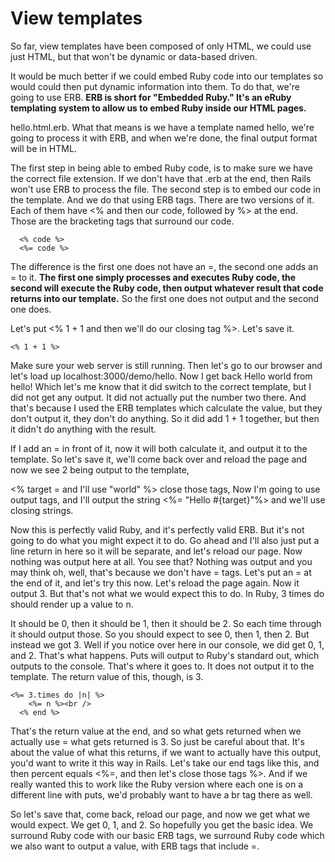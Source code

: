 # View templates

So far, view templates have been composed of only HTML, we could use just HTML, but that won't be dynamic or data-based driven.

It would be much better if we could embed Ruby code into our templates so would could then put dynamic information into them. To do that, we're going to use ERB. **ERB is short for "Embedded Ruby." It's an eRuby templating system to allow us to embed Ruby inside our HTML pages.**

hello.html.erb. What that means is we have a template named hello, we're going to process it with ERB, and when we're done, the final output format will be in HTML.

The first step in being able to embed Ruby code, is to make sure we have the correct file extension. If we don't have that .erb at the end, then Rails won't use ERB to process the file. The second step is to embed our code in the template. And we do that using ERB tags. There are two versions of it. Each of them have <% and then our code, followed by %> at the end. Those are the bracketing tags that surround our code.

```
  <% code %>
  <%= code %>
```

The difference is the first one does not have an =, the second one adds an = to it. **The first one simply processes and executes Ruby code, the second will execute the Ruby code, then output whatever result that code returns into our template.** So the first one does not output and the second one does.


Let's put <% 1 + 1 and then we'll do our closing tag %>. Let's save it.
```
<% 1 + 1 %>
```

Make sure your web server is still running. Then let's go to our browser and let's load up localhost:3000/demo/hello. Now I get back Hello world from hello! Which let's me know that it did switch to the correct template, but I did not get any output. It did not actually put the number two there. And that's because I used the ERB templates which calculate the value, but they don't output it, they don't do anything. So it did add 1 + 1 together, but then it didn't do anything with the result.

If I add an = in front of it, now it will both calculate it, and output it to the template. So let's save it, we'll come back over and reload the page and now we see 2 being output to the template,

<% target = and I'll use "world" %> close those tags, Now I'm going to use output tags, and I'll output the string <%= "Hello #{target}"%> and we'll use closing strings.


Now this is perfectly valid Ruby, and it's perfectly valid ERB. But it's not going to do what you might expect it to do. Go ahead and I'll also just put a line return in here so it will be separate, and let's reload our page. Now nothing was output here at all. You see that? Nothing was output and you may think oh, well, that's because we don't have = tags. Let's put an = at the end of it, and let's try this now. Let's reload the page again. Now it output 3. But that's not what we would expect this to do. In Ruby, 3 times do should render up a value to n.

It should be 0, then it should be 1, then it should be 2. So each time through it should output those. So you should expect to see 0, then 1, then 2. But instead we got 3. Well if you notice over here in our console, we did get 0, 1, and 2. That's what happens. Puts will output to Ruby's standard out, which outputs to the console. That's where it goes to. It does not output it to the template. The return value of this, though, is 3.
```
<%= 3.times do |n| %>
    <%= n %><br />
  <% end %>

```

That's the return value at the end, and so what gets returned when we actually use = what gets returned is 3. So just be careful about that. It's about the value of what this returns, if we want to actually have this output, you'd want to write it this way in Rails. Let's take our end tags like this, and then percent equals <%=, and then let's close those tags %>. And if we really wanted this to work like the Ruby version where each one is on a different line with puts, we'd probably want to have a br tag there as well.

So let's save that, come back, reload our page, and now we get what we would expect. We get 0, 1, and 2. So hopefully you get the basic idea. We surround Ruby code with our basic ERB tags, we surround Ruby code which we also want to output a value, with ERB tags that include =.
